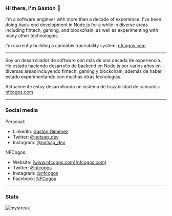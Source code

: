 ### Hi there, I'm Gastón 👋

I'm a software engineer with more than a decade of experience. I've been doing back-end development in Node.js for a while in diverse areas including fintech, gaming, and blockchain, as well as experimenting with many other technologies.

I'm currently building a cannabis traceability system: [nfcogos.com](https://www.nfcogos.com)

---

Soy un desarrollador de software con más de una década de experiencia. He estado haciendo desarrollo de backend en Node.js por varios años en diversas áreas incluyendo fintech, gaming y blockchain, además de haber estado experimentando con muchas otras tecnologías.

Actualmente estoy desarrollando un sistema de trazabilidad de cannabis: [nfcogos.com](https://www.nfcogos.com)

---

### Social media

Personal:
- LinkedIn: [Gastón Giménez](https://www.linkedin.com/in/gaston-gimenez-medina/)
- Twitter: [@notsag_dev](https://www.twitter.com/notsag_dev)
- Instagram: [@notsag_dev](https://www.instagram.com/notsag_dev)

NFCogos:
- Website: [www.nfcogos.com](nfcogos.com)
- Twitter: [@nfcogos](https://www.twitter.com/nfcogos)
- Instagram: [@nfcogos](https://www.instagram.com/nfcogos)
- Facebook: [NFCogos](https://www.facebook.com/profile.php?id=100088843527809)

---
### Stats

<img src="https://github-readme-streak-stats.herokuapp.com/?user=notsag-dev&theme=tokyonight" alt="mystreak"/>
